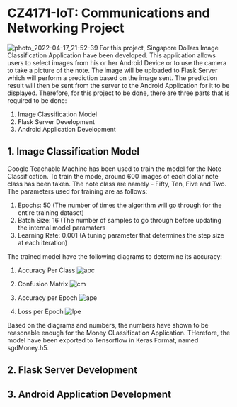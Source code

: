 # CZ4171-IoT: Communications and Networking Project 
![photo_2022-04-17_21-52-39](https://user-images.githubusercontent.com/62253459/163717676-d9dc3682-d1c7-4b9e-a2bb-dc2323f9beb6.jpg)
For this project, Singapore Dollars Image Classification Application have been developed. This application allows users to select images from his or her Android Device or to use the camera to take a picture of the note. The image will be uploaded to Flask Server which will perform a prediction based on the image sent. The prediction result will then be sent from the server to the Android Application for it to be displayed.
Therefore, for this project to be done, there are three parts that is required to be done: 
1. Image Classification Model 
2. Flask Server Development 
3. Android Application Development 

## 1. Image Classification Model 
Google Teachable Machine has been used to train the model for the Note Classification. To train the mode, around 600 images of each dollar note class has been taken. The note class are namely - Fifty, Ten, Five and Two. 
The parameters used for training are as follows: 
1. Epochs: 50 (The number of times the algorithm will go through for the entire training dataset)
2. Batch Size: 16 (The number of samples to go through before updating the internal model paramaters
3. Learning Rate: 0.001 (A tuning parameter that determines the step size at each iteration) 

The trained model have the following diagrams to determine its accuracy: 
1. Accuracy Per Class
![apc](https://user-images.githubusercontent.com/62253459/163720406-b9db77d6-be22-4e28-a98b-52ef02641978.jpg)

2. Confusion Matrix
![cm](https://user-images.githubusercontent.com/62253459/163720415-aad7d99d-36a8-47e9-ba77-92861eeee3cd.jpg)

3. Accuracy per Epoch 
![ape](https://user-images.githubusercontent.com/62253459/163720416-6f29262c-4484-4bda-a702-4a6bb1e4e816.jpg)

4. Loss per Epoch 
![lpe](https://user-images.githubusercontent.com/62253459/163720418-a42bb696-1644-4ca0-9ff9-ef6e48850e57.jpg)

Based on the diagrams and numbers, the numbers have shown to be reasonable enough for the Money CLassification Application. THerefore, the model have been exported to Tensorflow in Keras Format, named sgdMoney.h5.

## 2. Flask Server Development 

## 3. Android Application Development 
